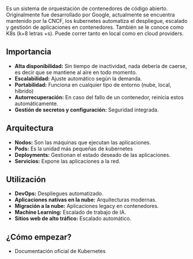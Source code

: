 Es un sistema de orquestación de contenedores de código abierto.
Originalmente fue desarrollado por Google, actualmente se encuentra mantenido por la CNCF, los kubernetes automatiza el despliegue, escalado y gestioón de aplicaciones en contenedores.
También se le conoce como K8s (k+8 letras +s). Puede correr tanto en local como en cloud providers.

## Importancia

- **Alta disponibilidad:** Sin tiempo de inactividad, nada debería de caerse, es decir que se mantiene al aire en todo momento.
- **Escalabilidad:** Ajuste automático según la demanda.
- **Portabilidad:** Funciona en cualquier tipo de entorno (nube, local, híbrido)
- **Autorrecuperación:** En caso del fallo de un contenedor, reinicia estos automáticamente.
- **Gestión de secretos y configuración:** Seguridad integrada.

## Arquitectura

- **Nodos:** Son las máquinas que ejecutan las aplicaciones.
- **Pods:** Es la unidad más pequeñas de kubernetes
- **Deployments:** Gestionan el estado deseado de las aplicaciones.
- **Servicios:**  Expone las aplicaciones a la red.


## Utilización

- **DevOps:** Despliegues automatizado.
- **Aplicaciones nativas en la nube:** Arquitecturas modernas.
- **Migración a la nube:** Aplicaciones legacy en contenedores.
- **Machine Learning:** Escalado de trabajo de IA.
- **Sitios web de alto tráfico:** Escalado automático.

## ¿Cómo empezar?

- Documentación oficial de Kubernetes



